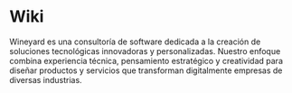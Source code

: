 # Wiki
Wineyard es una consultoría de software dedicada a la creación de soluciones tecnológicas innovadoras y personalizadas. Nuestro enfoque combina experiencia técnica, pensamiento estratégico y creatividad para diseñar productos y servicios que transforman digitalmente empresas de diversas industrias.


